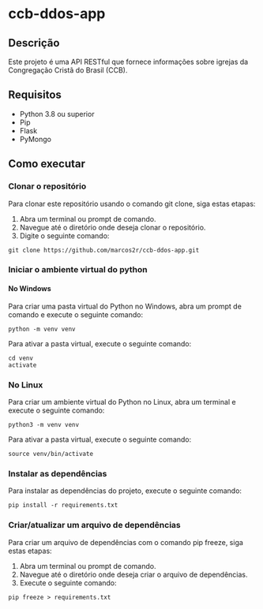 # ccb-ddos-app

## Descrição

Este projeto é uma API RESTful que fornece informações sobre igrejas da Congregação Cristã do Brasil (CCB).

## Requisitos

* Python 3.8 ou superior
* Pip
* Flask
* PyMongo

## Como executar

### Clonar o repositório

Para clonar este repositório usando o comando git clone, siga estas etapas:

1. Abra um terminal ou prompt de comando.
2. Navegue até o diretório onde deseja clonar o repositório.
3. Digite o seguinte comando:
```
git clone https://github.com/marcos2r/ccb-ddos-app.git
```

### Iniciar o ambiente virtual do python

#### No Windows
Para criar uma pasta virtual do Python no Windows, abra um prompt de comando e execute o seguinte comando:
```
python -m venv venv
```
Para ativar a pasta virtual, execute o seguinte comando:
```
cd venv
activate
```

### No Linux
Para criar um ambiente virtual do Python no Linux, abra um terminal e execute o seguinte comando:
```
python3 -m venv venv
```
Para ativar a pasta virtual, execute o seguinte comando:
```
source venv/bin/activate
```

### Instalar as dependências
Para instalar as dependências do projeto, execute o seguinte comando:
```
pip install -r requirements.txt
```

### Criar/atualizar um arquivo de dependências
Para criar um arquivo de dependências com o comando pip freeze, siga estas etapas:
1. Abra um terminal ou prompt de comando.
2. Navegue até o diretório onde deseja criar o arquivo de dependências.
3. Execute o seguinte comando:
```
pip freeze > requirements.txt
```